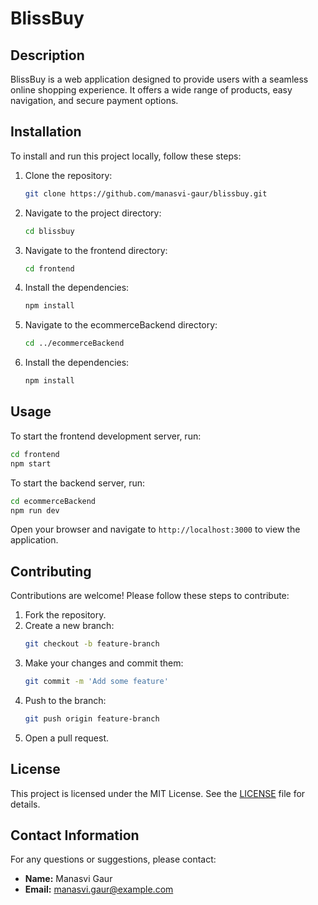 # BlissBuy

## Description
BlissBuy is a web application designed to provide users with a seamless online shopping experience. It offers a wide range of products, easy navigation, and secure payment options.

## Installation
To install and run this project locally, follow these steps:

1. Clone the repository:
    ```bash
    git clone https://github.com/manasvi-gaur/blissbuy.git
    ```
2. Navigate to the project directory:
    ```bash
    cd blissbuy
    ```
3. Navigate to the frontend directory:
    ```bash
    cd frontend
    ```
4. Install the dependencies:
    ```bash
    npm install
    ```
5. Navigate to the ecommerceBackend directory:
    ```bash
    cd ../ecommerceBackend
    ```
6. Install the dependencies:
    ```bash
    npm install
    ```

## Usage
To start the frontend development server, run:
```bash
cd frontend
npm start
```
To start the backend server, run:
```bash
cd ecommerceBackend
npm run dev
```
Open your browser and navigate to `http://localhost:3000` to view the application.

## Contributing
Contributions are welcome! Please follow these steps to contribute:

1. Fork the repository.
2. Create a new branch:
    ```bash
    git checkout -b feature-branch
    ```
3. Make your changes and commit them:
    ```bash
    git commit -m 'Add some feature'
    ```
4. Push to the branch:
    ```bash
    git push origin feature-branch
    ```
5. Open a pull request.

## License
This project is licensed under the MIT License. See the [LICENSE](LICENSE) file for details.

## Contact Information
For any questions or suggestions, please contact:
- **Name:** Manasvi Gaur
- **Email:** manasvi.gaur@example.com
